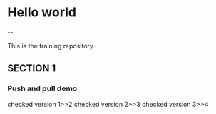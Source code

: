 
# Hello world
--

This is the training repository

## SECTION 1

### Push and pull demo

checked version 1>>2
checked version 2>>3
checked version 3>>4
